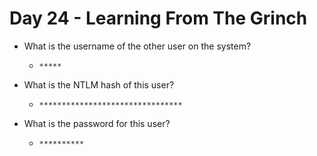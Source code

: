 # Day 24 - Learning From The Grinch

- What is the username of the other user on the system?

	- `*****`

- What is the NTLM hash of this user?

	- `********************************`

- What is the password for this user?

	- `**********`
